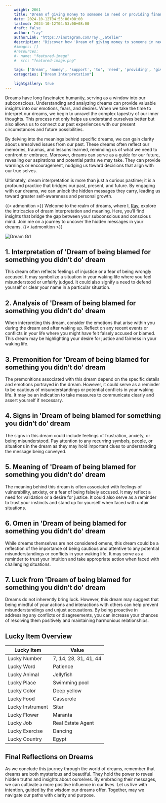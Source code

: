 ```yaml
---
    weight: 2061
    title: "Dream of giving money to someone in need or providing financial support."  # Assuming 'title' column exists
    date: 2024-10-12T04:53:00+08:00
    lastmod: 2024-10-12T04:53:00+08:00
    draft: false
    author: "ray"
    authorLink: "https://instagram.com/ray._.atelier"
    description: "Discover how 'Dream of giving money to someone in need or providing financial support.' can interpret your future and uncover its significant meanings in your life."
    #images: []
    #resources:
    #- name: "featured-image"
    #  src: "featured-image.png"
    
    tags: ['Dream', 'money', 'support', 'to', 'need', 'providing', 'giving', 'someone', 'financial']
    categories: ["Dream Interpretation"]
    
    lightgallery: true
---
```

    
Dreams have long fascinated humanity, serving as a window into our subconscious. Understanding and analyzing dreams can provide valuable insights into our emotions, fears, and desires. When we take the time to interpret our dreams, we begin to unravel the complex tapestry of our inner thoughts. This process not only helps us understand ourselves better but also allows us to connect our past experiences with our present circumstances and future possibilities.

By delving into the meanings behind specific dreams, we can gain clarity about unresolved issues from our past. These dreams often reflect our memories, traumas, and lessons learned, reminding us of what we need to confront or embrace. Moreover, dreams can serve as a guide for our future, revealing our aspirations and potential paths we may take. They can provide warnings or encouragement, nudging us toward decisions that align with our true selves.

Ultimately, dream interpretation is more than just a curious pastime; it is a profound practice that bridges our past, present, and future. By engaging with our dreams, we can unlock the hidden messages they carry, leading us toward greater self-awareness and personal growth.

{{< admonition >}}
Welcome to the realm of dreams, where I, [Ray](https://instagram.com/ray._.atelier), explore the intricacies of dream interpretation and meaning. Here, you’ll find insights that bridge the gap between your subconscious and conscious mind. Join me on a journey to uncover the hidden messages in your dreams.
{{< /admonition >}}

![Dream Grl](https://cdn.pixabay.com/photo/2017/11/02/03/35/gothic-2910057_1280.jpg "Dream Grl")

## 1. Interpretation of 'Dream of being blamed for something you didn’t do' dream
 This dream often reflects feelings of injustice or a fear of being wrongly accused. It may symbolize a situation in your waking life where you feel misunderstood or unfairly judged. It could also signify a need to defend yourself or clear your name in a particular situation.

## 2. Analysis of 'Dream of being blamed for something you didn’t do' dream
 When interpreting this dream, consider the emotions that arise within you during the dream and after waking up. Reflect on any recent events or conflicts in your life where you might have felt falsely accused or blamed. This dream may be highlighting your desire for justice and fairness in your waking life.

## 3. Premonition for 'Dream of being blamed for something you didn’t do' dream
 The premonitions associated with this dream depend on the specific details and emotions portrayed in the dream. However, it could serve as a reminder to be cautious of misunderstandings or potential conflicts in your waking life. It may be an indication to take measures to communicate clearly and assert yourself if necessary.

## 4. Signs in 'Dream of being blamed for something you didn’t do' dream
 The signs in this dream could include feelings of frustration, anxiety, or being misunderstood. Pay attention to any recurring symbols, people, or situations in the dream as they may hold important clues to understanding the message being conveyed.

## 5. Meaning of 'Dream of being blamed for something you didn’t do' dream
 The meaning behind this dream is often associated with feelings of vulnerability, anxiety, or a fear of being falsely accused. It may reflect a need for validation or a desire for justice. It could also serve as a reminder to trust your instincts and stand up for yourself when faced with unfair situations.

## 6. Omen in 'Dream of being blamed for something you didn’t do' dream
 While dreams themselves are not considered omens, this dream could be a reflection of the importance of being cautious and attentive to any potential misunderstandings or conflicts in your waking life. It may serve as a reminder to trust your intuition and take appropriate action when faced with challenging situations.

## 7. Luck from 'Dream of being blamed for something you didn’t do' dream
 Dreams do not inherently bring luck. However, this dream may suggest that being mindful of your actions and interactions with others can help prevent misunderstandings and unjust accusations. By being proactive in addressing any conflicts or disagreements, you can increase your chances of resolving them positively and maintaining harmonious relationships.

## Lucky Item Overview
| Lucky Item          | Value              |
|---------------|--------------------|
| Lucky Number        | 7, 14, 28, 31, 41, 44  |
| Lucky Word          | Patience |
| Lucky Animal        | Jellyfish |
| Lucky Place         | Swimming pool     |
| Lucky Color         | Deep yellow     |
| Lucky Food          | Casserole      |
| Lucky Instrument    | Sitar |
| Lucky Flower        | Maranta    |
| Lucky Job           | Real Estate Agent       |
| Lucky Exercise      | Dancing  |
| Lucky Country       | Egypt    |


##  Final Reflections on Dreams

As we conclude this journey through the world of dreams, remember that dreams are both mysterious and beautiful. They hold the power to reveal hidden truths and insights about ourselves. By embracing their messages, we can cultivate a more positive influence in our lives. Let us live with intention, guided by the wisdom our dreams offer. Together, may we navigate our paths with clarity and purpose.
